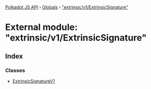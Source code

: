 [Polkadot JS API](../README.md) › [Globals](../globals.md) › ["extrinsic/v1/ExtrinsicSignature"](_extrinsic_v1_extrinsicsignature_.md)

# External module: "extrinsic/v1/ExtrinsicSignature"

## Index

### Classes

* [ExtrinsicSignatureV1](../classes/_extrinsic_v1_extrinsicsignature_.extrinsicsignaturev1.md)

